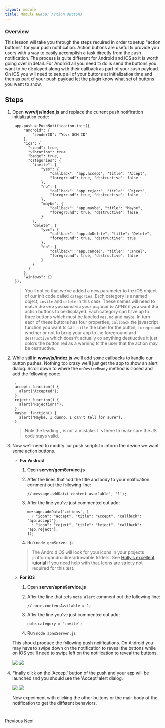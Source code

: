 ```yaml
---
layout: module
title: Module 6&#58; Action Buttons
---
```

### Overview
This lesson will take you through the steps required in order to setup "action buttons" for your push notification. Action buttons are useful to provide you users with a way to easily accomplish a task directly from the push notification. The process is quite different for Android and iOS so it is worth going over in detail. For Android all you need to do is send the buttons you want to be displayed along with their callback as part of your push payload. On iOS you will need to setup all of your buttons at initialization time and then as part of your push payload let the plugin know what set of buttons you want to show.


## Steps
1. Open **www/js/index.js** and replace the current push notification initialization code:

        app.push = PushNotification.init({
            "android": {
                "senderID": "Your GCM ID"
            },
            "ios": {
              "sound": true,
              "vibration": true,
              "badge": true,
              "categories": {
                "invite": {
                    "yes": {
                        "callback": "app.accept", "title": "Accept",
                        "foreground": true, "destructive": false
                    },
                    "no": {
                        "callback": "app.reject", "title": "Reject",
                        "foreground": true, "destructive": false
                    },
                    "maybe": {
                        "callback": "app.maybe", "title": "Maybe",
                        "foreground": true, "destructive": false
                    }
                },
                "delete": {
                    "yes": {
                        "callback": "app.doDelete", "title": "Delete",
                        "foreground": true, "destructive": true
                    },
                    "no": {
                        "callback": "app.cancel", "title": "Cancel",
                        "foreground": true, "destructive": false
                    }
                }
              }
            },
            "windows": {}
        });

   > You'll notice that we've added a new parameter to the iOS object of our init code called `categories`. Each category is a named object, `invite` and `delete` in this case. These names will need to match the one you send via your payload to APNS if you want the action buttons to be displayed. Each category can have up to three buttons which must be labeled `yes`, `no` and `maybe`. In turn each of these buttons has four properties, `callback` the javascript function you want to call, `title` the label for the button, `foreground` whether or not to bring your app to the foreground and `destructive` which doesn't actually do anything destructive it just colors the button red as a warning to the user that the action may be destructive.

2. While still in **www/js/index.js** we'll add some callbacks to handle our button pushes. Nothing too crazy we'll just get the app to show an alert dialog. Scroll down to where the `onDeviceReady` method is closed and add the following code:

        ,
        accept: function() {
          alert("Accepted");
        },
        reject: function() {
          alert("Rejection!");
        },
        maybe: function() {
          alert("Maybe, I dunno. I can't tell for sure");
        }

   > Note the leading `,` is not a mistake. It's there to make sure the JS code stays valid.

3. Now we'll need to modify our push scripts to inform the device we want some action buttons.

   - **For Android**            
     1. Open **server/gcmService.js**
     2. After the lines that add the title and body to your notification comment out the following line:

            // message.addData('content-available', '1');

     3. After the line you've just commented out add:

            message.addData('actions', [
              { "icon": "accept", "title": "Accept", "callback": "app.accept"},
              { "icon": "reject", "title": "Reject", "callback": "app.reject"},
            ]);

     4. Run `node gcmServer.js`


     > The Android OS will look for your icons in your projects platform/android/res/drawable folders. See [Holly's excellent tutorial](http://devgirl.org/2013/11/12/three-hooks-your-cordovaphonegap-project-needs/) if you need help with that. Icons are strictly not required for this test.

   - **For iOS**            
     1. Open **server/apnsService.js**
     2. After the line that sets `note.alert` comment out the following line:

            // note.contentAvailable = 1;

     3. After the line you've just commented out add:

            note.category = 'invite';

     4. Run `node apnsServer.js`

   This should produce the following push notifications. On Android you may have to swipe down on the notification to reveal the buttons while on iOS you'll need to swipe left on the notification to reveal the buttons.

   <img class="screenshot" src="images/push6.png"/>
   <img class="screenshot" src="images/push6-ios.png"/>

4. Finally click on the 'Accept' button of the push and your app will be launched and you should see the 'Accept' alert dialog.

   <img class="screenshot" src="images/push7.png"/>
   <img class="screenshot" src="images/push7-ios.png"/>

   Now experiment with clicking the other buttons or the main body of the notification to get the different behaviors.

<div class="row" style="margin-top:40px;">
<div class="col-sm-12">
<a href="add-to-calendar.html" class="btn btn-default"><i class="glyphicon glyphicon-chevron-left"></i>
Previous</a>
<a href="statusbar.html" class="btn btn-default pull-right">Next <i class="glyphicon
glyphicon-chevron-right"></i></a>


</div>
</div>
